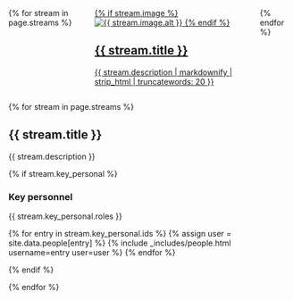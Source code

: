 <div class="columns is-multiline three-pillars">
    {% for stream in page.streams %}
    <div class="column is-one-third">
        <a href="#{{ stream.title | slugify }}">
            <div class="card stream-card">
                <div class="card-content">
                    {% if stream.image %}
                    <img src="{{ stream.image.link }}" alt="{{ stream.image.alt }}">
                    {% endif %}
                    <h2 class="title is-4">{{ stream.title }}</h2>
                    <p class="content" markdown=1>{{ stream.description | markdownify | strip_html | truncatewords: 20 }}</p>
                </div>
            </div>
        </a>
    </div>
  {% endfor %}
</div>

{% for stream in page.streams %}

## {{ stream.title }}

{{ stream.description }}

  {% if stream.key_personal %}
### Key personnel

{{ stream.key_personal.roles }}

<div class="people">
    {% for entry in stream.key_personal.ids %}
        {% assign user = site.data.people[entry] %}
        {% include _includes/people.html username=entry user=user %}
    {% endfor %}
</div>

  {% endif %}

{% endfor %}